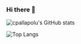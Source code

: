 ### Hi there 👋
<!-- ![Profile View Counter](https://komarev.com/ghpvc/?username=cpallapolu) -->

![cpallapolu's GitHub stats](https://github-readme-stats.vercel.app/api?username=cpallapolu&count_private=true&theme=prussian&show_icons=true)

![Top Langs](https://github-readme-stats.vercel.app/api/top-langs/?username=cpallapolu&theme=prussian&layout=compact)
 
 
<!--
**cpallapolu/cpallapolu** is a ✨ _special_ ✨ repository because its `README.md` (this file) appears on your GitHub profile.

Here are some ideas to get you started:

- 🔭 I’m currently working on ...
- 🌱 I’m currently learning ...
- 👯 I’m looking to collaborate on ...
- 🤔 I’m looking for help with ...
- 💬 Ask me about ...
- 📫 How to reach me: ...
- 😄 Pronouns: ...
- ⚡ Fun fact: ...
-->
